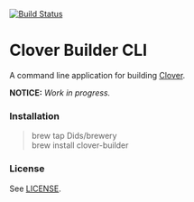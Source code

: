 [![Build Status](https://travis-ci.org/Dids/clover-builder-cli.svg?branch=master)](https://travis-ci.org/Dids/clover-builder-cli)

# Clover Builder CLI

A command line application for building [Clover](https://sourceforge.net/projects/cloverefiboot/).

**NOTICE:** _Work in progress._

### Installation

> brew tap Dids/brewery  
> brew install clover-builder

### License

See [LICENSE](LICENSE).
